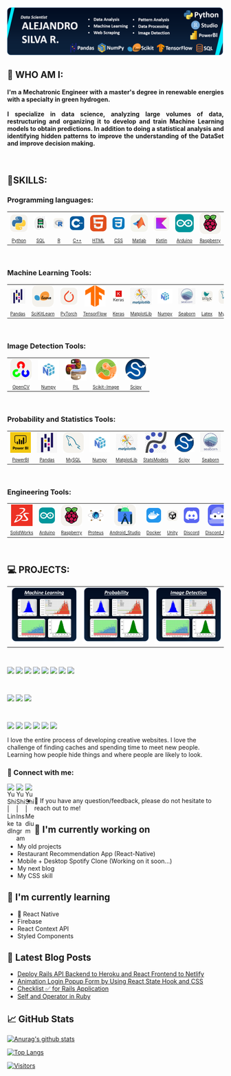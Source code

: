 <p align="center">
  <a href="https://www.yushi.dev/" target="_blank" rel="noreferrer"><img src="Images/Banner.png" alt="my banner"></a>
</p>

## 🌟 WHO AM I:

<h4 align="justify">
I'm a Mechatronic Engineer with a master's degree in renewable energies with a specialty in green hydrogen.
<br><br>
I specialize in data science, analyzing large volumes of data, restructuring and organizing it to develop and train Machine Learning models to obtain predictions. In addition to doing a statistical analysis and identifying hidden patterns to improve the understanding of the DataSet and improve decision making.
</h4><br>

## 📝SKILLS:
### Programming languages:

<div align="center">
  <table><tr>
    <td align="center"><a href="https://www.python.org/doc/"><img src="Icons/Python-Light.svg" width="50px" align="center"></td>
    <td align="center"><a href="https://www.oracle.com/co/database/technologies/appdev/sql.html"><img src="Icons/SQL.png" width="50px" align="center"></td>
    <td align="center"><a href="https://www.r-project.org"><img src="Icons/R-Light.svg" width="50px" align="center"></td>
    <td align="center"><a href="https://isocpp.org/std/the-standard"><img src="Icons/CPP.svg" width="50px" align="center"></td>
    <td align="center"><a href="https://html.com/document/"><img src="Icons/HTML.svg" width="50px" align="center"></td>
    <td align="center"><a href="https://devdocs.io/css/"><img src="Icons/CSS.svg" width="40px" align="center"></td>
    <td align="center"><a href="https://www.mathworks.com"><img src="Icons/Matlab-Light.svg" width="50px" align="center"></td>
    <td align="center"><a href="https://kotlinlang.org"><img src="Icons/Kotlin-Light.svg" width="50px" align="center"></td>
    <td align="center"><a href="https://www.arduino.cc"><img src="Icons/Arduino.svg" width="50px" align="center"></td>
    <td align="center"><a href="https://www.raspberrypi.com"><img src="Icons/RaspberryPi-Light.svg" width="50px" align="center"></td>
  </tr>
    
  <tr>
    <td align="center"><a style="font-size:10px" href="https://www.python.org/doc/">Python</a></td>
    <td align="center"><a style="font-size:10px" href="https://www.oracle.com/co/database/technologies/appdev/sql.html">SQL</a></td>
    <td align="center"><a style="font-size:10px" href="https://www.r-project.org">R</a></td>
    <td align="center"><a style="font-size:10px" href="https://isocpp.org/std/the-standard">C++</a></td>
    <td align="center"><a style="font-size:10px" href="https://html.com/document/">HTML</a></td>
    <td align="center"><a style="font-size:10px" href="https://devdocs.io/css/">CSS</a></td>
    <td align="center"><a style="font-size:10px" href="https://www.mathworks.com">Matlab</a></td>
    <td align="center"><a style="font-size:10px" href="https://kotlinlang.org">Kotlin</a></td>
    <td align="center"><a style="font-size:10px" href="https://www.arduino.cc">Arduino</a></td>
    <td align="center"><a style="font-size:10px" href="https://www.raspberrypi.com">Raspberry</a></td>
  </tr></table><br>
</div>

### Machine Learning Tools:

<div align="center">
  <table><tr>
  <td align="center"><a href="https://www.python.org/doc/"><img src="Icons/Pandas.png" width="50px" align="center"></td>
    <td align="center"><a href="https://www.python.org/doc/"><img src="Icons/SciKitLearn-Light.svg" width="50px" align="center"></td>
    <td align="center"><a href="https://www.python.org/doc/"><img src="Icons/PyTorch-Light.svg" width="50px" align="center"></td>
    <td align="center"><a href="https://www.python.org/doc/"><img src="Icons/Tensorflow.png" width="50px" align="center"></td>
    <td align="center"><a href="https://www.python.org/doc/"><img src="Icons/keras.png" width="50px" align="center"></td>
    <td align="center"><a href="https://www.python.org/doc/"><img src="Icons/Matplotlib.png" width="50px" align="center"></td>
    <td align="center"><a href="https://www.python.org/doc/"><img src="Icons/Numpy.png" width="50px" align="center"></td>
    <td align="center"><a href="https://www.python.org/doc/"><img src="Icons/Seaborn.png" width="50px" align="center"></td>
    <td align="center"><a href="https://www.python.org/doc/"><img src="Icons/LaTeX-Light.svg" width="50px" align="center"></td>
    <td align="center"><a href="https://www.python.org/doc/"><img src="Icons/MySQL-Light.svg" width="50px" align="center"></td>
  </tr>
    
  <tr>
    <td align="center"><a style="font-size:10px" href="https://www.python.org/doc/">Pandas</a></td>
    <td align="center"><a style="font-size:10px" href="https://www.python.org/doc/">SciKitLearn</a></td>
    <td align="center"><a style="font-size:10px" href="https://www.python.org/doc/">PyTorch</a></td>
    <td align="center"><a style="font-size:10px" href="https://www.python.org/doc/">TensorFlow</a></td>
    <td align="center"><a style="font-size:10px" href="https://www.python.org/doc/">Keras</a></td>
    <td align="center"><a style="font-size:10px" href="https://www.python.org/doc/">MatplotLib</a></td>
    <td align="center"><a style="font-size:10px" href="https://www.python.org/doc/">Numpy</a></td>
    <td align="center"><a style="font-size:10px" href="https://www.python.org/doc/">Seaborn</a></td>
    <td align="center"><a style="font-size:10px" href="https://www.python.org/doc/">Latex</a></td>
    <td align="center"><a style="font-size:10px" href="https://www.python.org/doc/">MySQL</a></td>
  </tr></table><br>
</div>

### Image Detection Tools:

<div align="center">
  <table><tr>
  <td align="center"><a href="https://www.python.org/doc/"><img src="Icons/OpenCV-Light.svg" width="50px" align="center"></td>
    <td align="center"><a href="https://www.python.org/doc/"><img src="Icons/Numpy.png" width="50px" align="center"></td>
    <td align="center"><a href="https://www.python.org/doc/"><img src="Icons/pillow-PIL.png" width="50px" align="center"></td>
    <td align="center"><a href="https://www.python.org/doc/"><img src="Icons/Scikit-image.png" width="50px" align="center"></td>
    <td align="center"><a href="https://www.python.org/doc/"><img src="Icons/SCIPY_2.svg.png" width="50px" align="center"></td>
  </tr>
    
  <tr>
    <td align="center"><a style="font-size:10px" href="https://www.python.org/doc/">OpenCV</a></td>
    <td align="center"><a style="font-size:10px" href="https://www.python.org/doc/">Numpy</a></td>
    <td align="center"><a style="font-size:10px" href="https://www.python.org/doc/">PIL</a></td>
    <td align="center"><a style="font-size:10px" href="https://www.python.org/doc/">Scikit-Image</a></td>
    <td align="center"><a style="font-size:10px" href="https://www.python.org/doc/">Scipy</a></td>
  </tr></table><br>
</div>

### Probability and Statistics Tools:

<div align="center">
  <table><tr>
    <td align="center"><a href="https://www.python.org/doc/"><img src="Icons/Logo-cuadrado-con-letra-Power-BI.png" width="50px" align="center"></td>
    <td align="center"><a href="https://www.python.org/doc/"><img src="Icons/Pandas.png" width="50px" align="center"></td>
    <td align="center"><a href="https://www.python.org/doc/"><img src="Icons/MySQL-Light.svg" width="50px" align="center"></td>
    <td align="center"><a href="https://www.python.org/doc/"><img src="Icons/Numpy.png" width="50px" align="center"></td>
    <td align="center"><a href="https://www.python.org/doc/"><img src="Icons/Matplotlib.png" width="50px" align="center"></td>
    <td align="center"><a href="https://www.python.org/doc/"><img src="Icons/Statsmodels.png" width="50px" align="center"></td>
    <td align="center"><a href="https://www.python.org/doc/"><img src="Icons/SCIPY_2.svg.png" width="50px" align="center"></td>
    <td align="center"><a href="https://www.python.org/doc/"><img src="Icons/Seaborn.png" width="50px" align="center"></td>
  </tr>
    
  <tr>
    <td align="center"><a style="font-size:10px" href="https://www.python.org/doc/">PowerBI</a></td>
    <td align="center"><a style="font-size:10px" href="https://www.python.org/doc/">Pandas</a></td>
    <td align="center"><a style="font-size:10px" href="https://www.python.org/doc/">MySQL</a></td>
    <td align="center"><a style="font-size:10px" href="https://www.python.org/doc/">Numpy</a></td>
    <td align="center"><a style="font-size:10px" href="https://www.python.org/doc/">MatplotLib</a></td>
    <td align="center"><a style="font-size:10px" href="https://www.python.org/doc/">StatsModels</a></td>
    <td align="center"><a style="font-size:10px" href="https://www.python.org/doc/">Scipy</a></td>
    <td align="center"><a style="font-size:10px" href="https://www.python.org/doc/">Seaborn</a></td>
  </tr></table><br>
</div>

### Engineering Tools:

<div align="center">
  <table><tr>
    <td align="center"><a href="https://www.python.org/doc/"><img src="Icons/SolidWorks-Icono.png" width="50px" align="center"></td>
    <td align="center"><a href="https://www.python.org/doc/"><img src="Icons/Arduino.svg" width="50px" align="center"></td>
    <td align="center"><a href="https://www.raspberrypi.com"><img src="Icons/RaspberryPi-Light.svg" width="50px" align="center"></td>
    <td align="center"><a href="https://www.python.org/doc/"><img src="Icons/Proteus_Design_Suite_Atom_Logo.png" width="50px" align="center"></td>
    <td align="center"><a href="https://www.python.org/doc/"><img src="Icons/AndroidStudio-Light.svg" width="50px" align="center"></td>
    <td align="center"><a href="https://www.python.org/doc/"><img src="Icons/Docker.svg" width="50px" align="center"></td>
    <td align="center"><a href="https://www.python.org/doc/"><img src="Icons/Unity-Light.svg" width="50px" align="center"></td>
    <td align="center"><a href="https://www.python.org/doc/"><img src="Icons/Discord.svg" width="50px" align="center"></td>
    <td align="center"><a href="https://www.python.org/doc/"><img src="Icons/DiscordBots.svg" width="50px" align="center"></td>
  </tr>
    
  <tr>
  <td align="center"><a style="font-size:10px" href="https://www.python.org/doc/">SolidWorks</a></td>
    <td align="center"><a style="font-size:10px" href="https://www.python.org/doc/">Arduino</a></td>
    <td align="center"><a style="font-size:10px" href="https://www.python.org/doc/">Raspberry</a></td>
    <td align="center"><a style="font-size:10px" href="https://www.python.org/doc/">Proteus</a></td>
    <td align="center"><a style="font-size:10px" href="https://www.python.org/doc/">Android_Studio</a></td>
    <td align="center"><a style="font-size:10px" href="https://www.python.org/doc/">Docker</a></td>
    <td align="center"><a style="font-size:10px" href="https://www.python.org/doc/">Unity</a></td>
    <td align="center"><a style="font-size:10px" href="https://www.python.org/doc/">Discord</a></td>
    <td align="center"><a style="font-size:10px" href="https://www.python.org/doc/">Discord_Bots</a></td>
  </tr></table><br>
</div>

## 💻 PROJECTS:

<table><tr>
  <td><img src="Images/Machine_Learning.png"></td>
  <td><img src="Images/Probability.png"></td>
  <td><img src="Images/Image_Detection.png"></td>
</tr></table><br>

![](https://img.shields.io/badge/Code-React-informational?style=flat&logo=react&color=61DAFB)
![](https://img.shields.io/badge/Code-Redux-informational?style=flat&logo=Redux&color=764ABC)
![](https://img.shields.io/badge/Code-JavaScript-informational?style=flat&logo=JavaScript&color=F7DF1E)
![](https://img.shields.io/badge/Code-Ruby-informational?style=flat&logo=Ruby&color=CC342D)
![](https://img.shields.io/badge/Code-Ruby_on_Rails-informational?style=flat&logo=Ruby-On-Rails&color=CC0000)
![](https://img.shields.io/badge/Code-HTML5-informational?style=flat&logo=HTML5&color=E34F26)
![](https://img.shields.io/badge/Code-PostgreSQL-informational?style=flat&logo=PostgreSQL&color=336791)
![](https://img.shields.io/badge/Code-SQLite-informational?style=flat&logo=SQLite&color=003B57)

</br>

![](https://img.shields.io/badge/Style-Bootstrap-informational?style=flat&logo=Bootstrap&color=7952B3)
![](https://img.shields.io/badge/Style-CSS3-informational?style=flat&logo=CSS3&color=1572B6)
![](https://img.shields.io/badge/Style-styled--components-informational?style=flat&logo=styled-components&color=DB7093)


</br>

![](https://img.shields.io/badge/Tools-Figma-informational?style=flat&logo=Figma&color=F24E1E)
![](https://img.shields.io/badge/Tools-NPM-informational?style=flat&logo=NPM&color=CB3837)
![](https://img.shields.io/badge/Tools-Heroku-informational?style=flat&logo=Heroku&color=430098)
![](https://img.shields.io/badge/Tools-Netlify-informational?style=flat&logo=netlify&color=00C7B7)
![](https://img.shields.io/badge/Tools-Git-informational?style=flat&logo=Git&color=F05032)
![](https://img.shields.io/badge/Tools-GitHub-informational?style=flat&logo=GitHub&color=181717)

I love the entire process of developing creative websites. I love the challenge of finding caches and spending time to meet new people. Learning how people hide things and where people are likely to look.

### 🤝 Connect with me:

<a href="https://www.linkedin.com/in/yushi95/"><img align="left" src="https://raw.githubusercontent.com/yushi1007/yushi1007/main/images/linkedin.svg" alt="Yu Shi | LinkedIn" width="21px"/></a>
<a href="https://instagram.com/yushi.95"><img align="left" src="https://raw.githubusercontent.com/yushi1007/yushi1007/main/images/instagram.svg" alt="Yu Shi | Instagram" width="21px"/></a>
<a href="https://yushi95.medium.com/"><img align="left" src="https://raw.githubusercontent.com/yushi1007/yushi1007/main/images/medium.svg" alt="Yu Shi | Medium" width="21px"/></a>
</br>
- 💬 If you have any question/feedback, please do not hesitate to reach out to me!

## 🔭 I'm currently working on

- My old projects
- Restaurant Recommendation App (React-Native)
- Mobile + Desktop Spotify Clone (Working on it soon...)
- My next blog
- My CSS skill

## 🌱 I'm currently learning

- 📱 React Native
- Firebase
- React Context API
- Styled Components  


## 📝 Latest Blog Posts

- [Deploy Rails API Backend to Heroku and React Frontend to Netlify](https://yushi95.medium.com/deploy-rails-api-backend-to-heroku-and-react-frontend-to-netlify-b515239d5022)
- [Animation Login Popup Form by Using React State Hook and CSS](https://medium.com/geekculture/animation-login-popup-form-by-using-react-state-hook-and-css-7ecf803f1fa9)
- [Checklist ✅ for Rails Application](https://yushi95.medium.com/checklist-for-rails-application-30868cb4f48b)
- [Self and Operator in Ruby](https://blog.usejournal.com/self-in-ruby-5e8a91fa4602)

## 📈 GitHub Stats 

[![Anurag's github stats](https://github-readme-stats.vercel.app/api?username=yushi1007)](https://github.com/yushi1007)

[![Top Langs](https://github-readme-stats.vercel.app/api/top-langs/?username=yushi1007&layout=compact)](https://github.com/yushi1007)

[![Visitors](https://visitor-badge.glitch.me/badge?page_id=yushi1007.yushi1007)](https://www.yushi.dev/)
